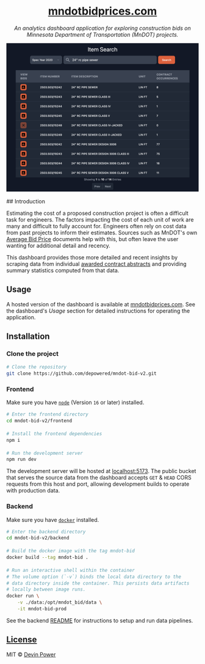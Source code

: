 <div align="center">

# [mndotbidprices.com](https://mndotbidprices.com)

*An analytics dashboard application for exploring construction bids on Minnesota Department of Transportation (MnDOT) projects.*

[![item search preview](static/item-search-preview.png)](https://mndotbidprices.com)
</div>
## Introduction

Estimating the cost of a proposed construction project is often a difficult task for engineers. The factors impacting the cost of each unit of work are many and difficult to fully account for. Engineers often rely on cost data from past projects to inform their estimates. Sources such as MnDOT's own [Average Bid Price](https://edocs-public.dot.state.mn.us/edocs_public/DMResultSet/Urlsearch?columns=docnumber,docname,app_id&folderid=28521650) documents help with this, but often leave the user wanting for additional detail and recency.

This dashboard provides those more detailed and recent insights by scraping data from individual [awarded contract abstracts](https://www.dot.state.mn.us/bidlet/abstract.html) and providing summary statistics computed from that data.

## Usage

A hosted version of the dashboard is available at [mndotbidprices.com](https://mndotbidprices.com). See the dashboard's *Usage* section for detailed instructions for operating the application.

## Installation

### Clone the project

```bash
# Clone the repository
git clone https://github.com/depowered/mndot-bid-v2.git
```

### Frontend
Make sure you have [`node`](https://nodejs.org/en/download) (Version `16` or later) installed.

```bash
# Enter the frontend directory
cd mndot-bid-v2/frontend

# Install the frontend dependencies
npm i

# Run the development server
npm run dev
```

The development server will be hosted at [localhost:5173](http://localhost:5173/). The public bucket that serves the source data from the dashboard accepts `GET` & `HEAD` CORS requests from this host and port, allowing development builds to operate with production data.

### Backend

Make sure you have [`docker`](https://docs.docker.com/get-docker/) installed.

```bash
# Enter the backend directory
cd mndot-bid-v2/backend

# Build the docker image with the tag mndot-bid
docker build --tag mndot-bid .

# Run an interactive shell within the container
# The volume option (`-v`) binds the local data directory to the 
# data directory inside the container. This persists data artifacts
# locally between image runs.
docker run \
    -v ./data:/opt/mndot_bid/data \
    -it mndot-bid-prod
```

See the backend [README](backend/README.md) for instructions to setup and run data pipelines.

## [License](LICENSE)

MIT &copy; [Devin Power](https://github.com/depowered)